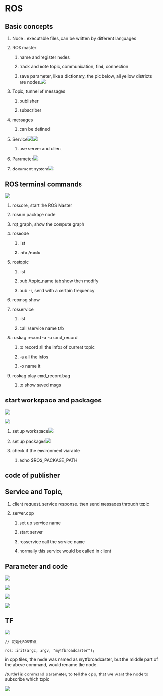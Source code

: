 # 

# ROS

## Basic concepts

1. Node : executable files, can be written by different languages

2. ROS master

   1. name and register nodes

   2. track and note topic, communication, find, connection

   3. save parameter, like a dictionary, the pic below, all yellow districts are nodes.![](/assets/images/image-20240110121145488-483x383.png)

3. Topic, tunnel of messages

   1. publisher

   2. subscriber

4. messages

   1. can be defined

5. Service![](/assets/images/image-20240110121829118-253x412.png)![](/assets/images/image-20240110121901990-857x447.png)

   1. use server and client

6. Parameter![](/assets/images/image-20240110122507737-737x347.png)

7. document system![](/assets/images/image-20240110122624192-621x370.png)

## ROS terminal commands

![](/assets/images/image-20240110122838710-1867x954.png)

1. roscore, start the ROS Master

2. rosrun package node

3. rqt_graph, show the compute graph

4. rosnode

   1. list

   2. info /node

5. rostopic

   1. list

   2. pub /topic_name tab show then modify

   3. pub -r, send with a certain frequency

6. reomsg show

7. rosservice

   1. líst

   2. call /service name tab

8. rosbag record -a -o cmd_record

   1. to record all the infos of current topic

   2. \-a all the infos

   3. \-o name it

9. rosbag play cmd_record.bag

   1. to show saved msgs

## start workspace and packages

![](/assets/images/image-20240110124437919-827x836.png)

![](/assets/images/image-20240110124246045-949x493.png)

1. set up workspace![](/assets/images/image-20240110124526789-1746x901.png)

2. set up packages![](/assets/images/image-20240110125859150-945x398.png)

3. check if the environment viarable

   1. echo $ROS_PACKAGE_PATH

## code of publisher

## Service and Topic,

1. client request, service response, then send messages through topic

2. server.cpp

   1. set up service name

   2. start server

   3. rosservice call the service name

   4. normally this service would be called in client

## Parameter and code

![](/assets/images/image-20240111111304601-688x418.png)

![](/assets/images/image-20240111111744437-642x92.png)

![](/assets/images/image-20240111111829086-688x380.png)

![](/assets/images/image-20240111112504814-946x803.png)

## TF

![](/assets/images/image-20240111132206117-1361x545.png)

`// 初始化ROS节点`

`ros::init(argc, argv, "mytfbroadcaster");`

in cpp files, the node was named as mytfbroadcaster, but the middle part of the above command, would rename the node.

/turtle1 is command parameter, to tell the cpp, that we want the node to subscribe which topic

![](/assets/images/image-20240111132517796-715x136.png)